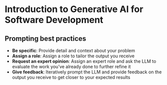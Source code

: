 # Introduction to Generative AI for Software Development

## Prompting best practices

- **Be specific**: Provide detail and context about your problem
- **Assign a role**: Assign a role to tailor the output you receive
- **Request an expert opinion**: Assign an expert role and ask the LLM to evaluate the work you’ve already done to further refine it
- **Give feedback**: Iteratively prompt the LLM and provide feedback on the output you receive to get closer to your expected results
